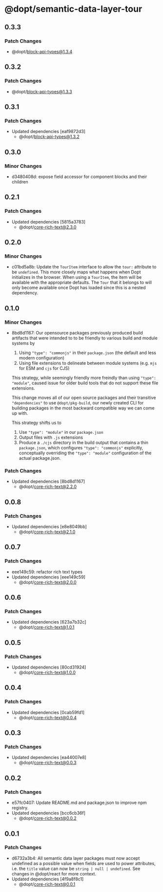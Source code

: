 # @dopt/semantic-data-layer-tour

## 0.3.3

### Patch Changes

- @dopt/block-api-types@1.3.4

## 0.3.2

### Patch Changes

- @dopt/block-api-types@1.3.3

## 0.3.1

### Patch Changes

- Updated dependencies [eaf9872d3]
  - @dopt/block-api-types@1.3.2

## 0.3.0

### Minor Changes

- d3480408d: expose field accessor for component blocks and their children

## 0.2.1

### Patch Changes

- Updated dependencies [5815a3783]
  - @dopt/core-rich-text@2.3.0

## 0.2.0

### Minor Changes

- c01bd5a8b: Update the `TourItem` interface to allow the `tour:` attribute to be `undefined`. This more closely maps what happens when Dopt initializes in the browser. When using a `TourItem`, the item will be available with the appropriate defaults. The `Tour` that it belongs to will only become available once Dopt has loaded since this is a nested dependency.

## 0.1.0

### Minor Changes

- 8bd8d1167: Our opensource packages previously produced build artifacts that were intended to to be friendly to various build and module systems by

  1. Using `"type": "commonjs"` in their `package.json` (the default and less modern configuration)
  1. Using file extensions to delineate between module systems (e.g. `mjs` for ESM and `cjs` for CJS)

  This strategy, while seemingly friendly more freindly than using `"type": "module"`, caused issue for older build tools that do not support these file extensions.

  This change moves all of our open source packages and their transitive `"dependencies"` to use `@dopt/pkg-build`, our newly created CLI for building packages in the most backward compatible way we can come up with.

  This strategy shifts us to

  1. Use `"type": "module"` in our `package.json`
  1. Output files with `.js` extensions
  1. Produce a `./cjs` directory in the build output that contains a thin `package.json`, which configures `"type": "commonjs"` explicitly, conceptually overriding the `"type": "module"` configuration of the actual package.json.

### Patch Changes

- Updated dependencies [8bd8d1167]
  - @dopt/core-rich-text@2.2.0

## 0.0.8

### Patch Changes

- Updated dependencies [e8e8049bb]
  - @dopt/core-rich-text@2.1.0

## 0.0.7

### Patch Changes

- eee149c59: refactor rich text types
- Updated dependencies [eee149c59]
  - @dopt/core-rich-text@2.0.0

## 0.0.6

### Patch Changes

- Updated dependencies [623a7b32c]
  - @dopt/core-rich-text@1.0.1

## 0.0.5

### Patch Changes

- Updated dependencies [80cd31924]
  - @dopt/core-rich-text@1.0.0

## 0.0.4

### Patch Changes

- Updated dependencies [0cab59fd1]
  - @dopt/core-rich-text@0.0.4

## 0.0.3

### Patch Changes

- Updated dependencies [ea44007e8]
  - @dopt/core-rich-text@0.0.3

## 0.0.2

### Patch Changes

- e57fc0407: Update README.md and package.json to improve npm registry.
- Updated dependencies [bcc6cb36f]
  - @dopt/core-rich-text@0.0.2

## 0.0.1

### Patch Changes

- d6732a3b4: All semantic data layer packages must now accept undefined as a possible value when fields are used to power attributes, i.e. the `title` value can now be `string | null | undefined`. See changes in @dopt/react for more context.
- Updated dependencies [4f9a8f8c1]
  - @dopt/core-rich-text@0.0.1

